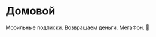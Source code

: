 # Домовой

Мобильные подписки. Возвращаем деньги. МегаФон. [&#128279;](https://pikabu.ru/story/mobilnyie_podpiski_vozvrashchaem_dengi_megafon_2948091)

